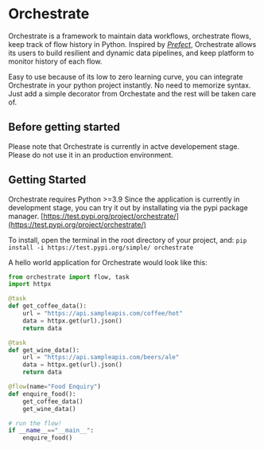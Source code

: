 # Orchestrate

Orchestrate is a framework to maintain data workflows, orchestrate flows, keep track of flow history in Python. Inspired by *[Prefect](https://www.prefect.io/ "Prefect")*,  Orchestrate allows its users to build resilient and dynamic data pipelines,  and keep platform to monitor history of each flow.

Easy to use because of its low to zero learning curve, you can integrate Orchestrate in your python project instantly. No need to memorize syntax. Just add a simple decorator from Orchestate and the rest will be taken care of.

## Before getting started
Please note that Orchestrate is currently in actve developement stage.  Please do not use it in an production environment.

## Getting Started
Orchestrate requires Python >=3.9  Since the application is currently in development stage, you can try it out by installating via the pypi package manager. 
[https://test.pypi.org/project/orchestrate/](https://test.pypi.org/project/orchestrate/)

To install, open the terminal in the root directory of your project, and:
`pip install -i https://test.pypi.org/simple/ orchestrate`

A hello world application for Orchestrate would look like this:
```python
from orchestrate import flow, task
import httpx

@task
def get_coffee_data():
    url = "https://api.sampleapis.com/coffee/hot"
    data = httpx.get(url).json()
    return data

@task
def get_wine_data():
    url = "https://api.sampleapis.com/beers/ale"
    data = httpx.get(url).json()
    return data

@flow(name="Food Enquiry")
def enquire_food():
    get_coffee_data()
    get_wine_data()

# run the flow!
if __name__=="__main__":
    enquire_food()
```

